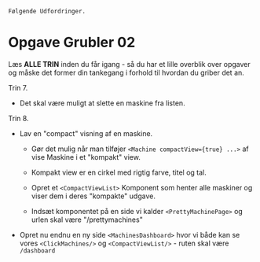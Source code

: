 

```
Følgende Udfordringer.
```

# Opgave Grubler 02

Læs **ALLE TRIN** inden du får igang - så du har et lille overblik over opgaver og måske det former din tankegang i forhold til hvordan du griber det an.

Trin 7. 

* Det skal være muligt at slette en maskine fra listen.

Trin 8.

* Lav en "compact" visning af en maskine.
    * Gør det mulig når man tilføjer `<Machine compactView={true} ...>` af vise Maskine i et "kompakt" view.

    * Kompakt view er en cirkel med rigtig farve, titel og tal.

    * Opret et `<CompactViewList>` Komponent som henter alle maskiner og viser dem i deres "kompakte" udgave.

    * Indsæt komponentet på en side vi kalder `<PrettyMachinePage>` og urlen skal være "/prettymachines" 

* Opret nu endnu en ny side `<MachinesDashboard>` hvor vi både kan se vores `<ClickMachines/>` og `<CompactViewList/>` - ruten skal være `/dashboard`


